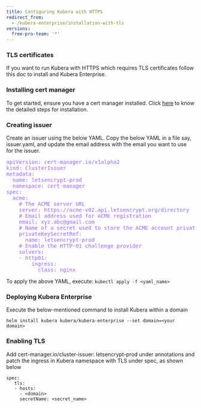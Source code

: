 ```yaml
---
title: Configuring Kubera with HTTPS
redirect_from:
  - /kubera-enterprise/installation-with-tls
versions:
  free-pro-team: '*'
---
```

### TLS certificates
If you want to run Kubera with HTTPS which requires TLS certificates follow this doc to install and Kubera Enterprise. 

### Installing cert manager
To get started, ensure you have a cert manager installed. Click <a href="https://cert-manager.io/docs/installation/" target="_blank">here</a> to know the detailed steps for installation.
### Creating issuer 
 Create an issuer using the below YAML. Copy the below YAML in a file say, issuer.yaml, and update the email address with the email you want to use for the issuer.
<pre style="color:#9966ff">
apiVersion: cert-manager.io/v1alpha2
kind: ClusterIssuer
metadata:
  name: letsencrypt-prod
  namespace: cert-manager
spec:
  acme:
    # The ACME server URL
    server: https://acme-v02.api.letsencrypt.org/directory
    # Email address used for ACME registration
    email: xyz.abc@gmail.com
    # Name of a secret used to store the ACME account private key
    privateKeySecretRef:
      name: letsencrypt-prod
    # Enable the HTTP-01 challenge provider
    solvers:
    - http01:
        ingress:
          class: nginx 
</pre>  
To apply the above YAML, execute:
```kubectl apply -f <yaml_name>```

### Deploying  Kubera Enterprise
Execute the below-mentioned command to install Kubera within a domain

```helm install kubera kubera/kubera-enterprise --set domain=<your domain>```
### Enabling TLS
Add cert-manager.io/cluster-issuer: letsencrypt-prod under annotations and patch the ingress in Kubera namespace with TLS under spec, as shown below
```
spec:
   tls:
   - hosts:
     - <domain>
     secretName: <secret_name>
```